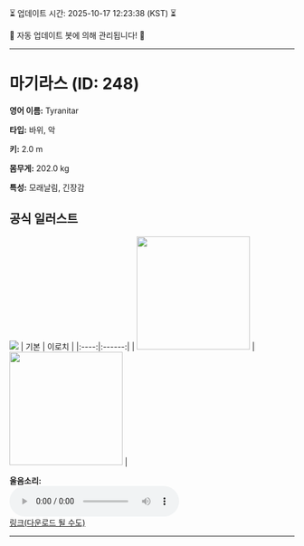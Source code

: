 
⏳ 업데이트 시간: 2025-10-17 12:23:38 (KST) ⏳

🤖 자동 업데이트 봇에 의해 관리됩니다! 🤖

---

# 마기라스 (ID: 248)
**영어 이름:** Tyranitar

**타입:** 바위, 악

**키:** 2.0 m

**몸무게:** 202.0 kg

**특성:** 모래날림, 긴장감

## 공식 일러스트
![](https://raw.githubusercontent.com/PokeAPI/sprites/master/sprites/pokemon/other/official-artwork/248.png)
| 기본 | 이로치 |
|:----:|:------:|
| <img src="http://play.pokemonshowdown.com/sprites/ani/tyranitar.gif" width="200"> | <img src="http://play.pokemonshowdown.com/sprites/ani-shiny/tyranitar.gif" width="200"> |

**울음소리:**<br><audio controls src="https://raw.githubusercontent.com/PokeAPI/cries/main/cries/pokemon/latest/248.ogg"></audio><br> [링크(다운로드 될 수도)](https://raw.githubusercontent.com/PokeAPI/cries/main/cries/pokemon/latest/248.ogg)


---
